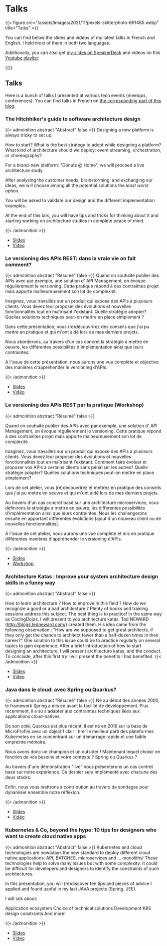 # Talks


{{< figure src="/assets/images/2021/11/pexels-skitterphoto-691485.webp" title="Talks" >}}

You can find below the slides and videos of my latest talks in French and English.
I held most of them in both two languages.

Additionally, you can also get [my slides on SpeakerDeck](https://speakerdeck.com/alexandretouret) and videos on this [Youtube playlist](https://www.youtube.com/watch?v=DKfR5AVD_AM&list=PL_s9loQqLrqrKakCB6LbOoxn2PrwCntQt):

{{<youtubepl id="PL_s9loQqLrqrKakCB6LbOoxn2PrwCntQt">}}

## Talks

Here is a bunch of talks I presented at various tech events (meetups, conferences).
You can find talks in French on [the corresponding part of this blog](/talks).

### The Hitchhiker's guide to software architecture design

{{< admonition abstract "Abstract" false >}}
Designing a new platform is always tricky to set up.

How to start? What is the best strategy to adopt while designing a platform? What kind of architecture should we deploy: event streaming, orchestration, or choreography?

For a brand-new platform: "Donuts @ Home", we will proceed a live architecture study.

After analysing the customer needs, brainstorming, and exchanging our ideas, we will choose among all the potential solutions the *least worst* option.

You will be asked to validate our design and the different implementation examples.

At the end of this talk, you will have tips and tricks for thinking about it and starting working on architecture studies in complete peace of mind.

{{< /admonition >}}

* [Slides](https://speakerdeck.com/alexandretouret/vdb23-the-hitchhikers-guide-to-software-architecture-design)
* [Video](https://youtu.be/vxwqD3KwdEY?si=n7L4p0USvdADFuct)


### Le versioning des APIs REST: dans la vraie vie on fait comment?

{{< admonition abstract "Résumé" false >}}
Quand on souhaite publier des APIs avec par exemple, une solution d' API Management, on évoque régulièrement le versioning. Cette pratique répond à des contraintes projet mais apporte malheureusement son lot de complexité.

Imaginez, vous travaillez sur un produit qui expose des APIs à plusieurs clients. Vous devez leur proposer des évolutions et nouvelles fonctionnalités tout en maîtrisant l'existant.
Quelle stratégie adopter? Quelles solutions techniques peut-on mettre en place simplement ?

Dans cette présentation, vous (re)découvrirez des conseils que j'ai pu mettre en pratique et qui m'ont aidé lors de mes derniers projets.

Nous aborderons, au travers d'un cas concret la stratégie à mettre en oeuvre, les différentes possibilités d'implémentation ainsi que leurs contraintes.

A l’issue de cette présentation, nous aurons une vue complète et objective des manières d'appréhender le versioning d'APIs.

{{< /admonition >}}

* [Slides](https://speakerdeck.com/alexandretouret/dfl23-le-versioning-des-apis-rest-dans-la-vraie-vie-on-fait-comment)
* [Vidéo](https://www.youtube.com/watch?v=m8DbVbMDe2w)

### Le versioning des APIs REST par la pratique (Workshop)

{{< admonition abstract "Résumé" false >}}

Quand on souhaite publier des APIs avec par exemple, une solution d' API Management, on évoque régulièrement le versioning. Cette pratique répond à des contraintes projet mais apporte malheureusement son lot de complexité.

Imaginez, vous travaillez sur un produit qui expose des APIs à plusieurs clients. Vous devez leur proposer des évolutions et nouvelles fonctionnalités tout en maîtrisant l'existant.
Comment faire évoluer et proposer vos APIs à certains clients sans pénaliser les autres? Quelle stratégie adopter? Quelles solutions techniques peut-on mettre en place simplement?

Lors de cet atelier, vous (re)découvrirez et mettrez en pratique des conseils que j'ai pu mettre en oeuvre et qui m'ont aidé lors de mes derniers projets.

Au travers d'un cas concret basé sur une architecture microservices, nous définirons la stratégie à mettre en œuvre, les différentes possibilités d'implémentation ainsi que leurs contraintes.
Nous les challengerons ensuite en apportant différentes évolutions (ajout d'un nouveau client ou de nouvelles fonctionnalités).

A l’issue de cet atelier, nous aurons une vue complète et mis en pratique différentes manières d'appréhender le versioning d'APIs.

{{< /admonition >}}

* [Slides](https://speakerdeck.com/alexandretouret/le-versioning-des-apis-rest-par-la-pratique)
* [Workshop](https://github.com/alexandre-touret/rest-apis-versionning-workshop)


### Architecture Katas : Improve your system architecture design skills in a funny way
{{< admonition abstract "Abstract" false >}}

How to learn architecture ? How to improve in this field ? How do we recognize a good or a bad architecture ?
Plenty of books and training sessions address this subject. The best thing is to practice!
In the same way as CodingDojos, I will present to you architecture katas. 
Ted NEWARD (http://blogs.tedneward.com/) created them. His idea came from the following observation :
"How are we supposed to get great architects, if they only get the chance to architect fewer than a half-dozen times in their career?"
One solution to this issue could be to practice regularly on several topics to gain experience.
After a brief introduction of how to start designing an architecture, I will present architecture katas, and the conduct.
To conclude, after this first try I will present the benefits I had benefited.
{{< /admonition >}}

* [Slides](https://speakerdeck.com/alexandretouret/architecture-katas-improve-your-system-architecture-design-skills-in-a-fun-way)
* [Video](https://youtu.be/xLhb3mvweDI)

### Java dans le cloud: avec Spring ou Quarkus?

{{< admonition abstract "Résumé" false >}}
Né au début des années 2000, le framework Spring a mis en avant la facilité de développement. Plus récemment, il a su s'adapter aux contraintes techniques liées aux applications cloud-natives.

De son coté, Quarkus est plus récent, il est né en 2019 sur la base de MicroProfile avec un objectif clair : tirer le meilleur parti des plateformes Kubernetes en se concentrant sur un démarrage rapide et une faible empreinte mémoire.

Nous avons donc un champion et un outsider !
Maintenant lequel choisir en fonction de vos besoins et votre contexte ? Spring ou Quarkus ?

Au travers d'une démonstration "live" nous présenterons un cas contret basé sur notre expérience.
Ce dernier sera implémenté avec chacune des deux stacks.

Enfin, nous vous mettrons à contribution au travers de sondages pour dynamiser ensemble notre réflexion.

{{< /admonition >}}

* [Slides](https://speakerdeck.com/alexandretouret/cloud-nord-22-java-dans-le-cloud-avec-spring-ou-quarkus)
* [Vidéo](https://www.youtube.com/watch?v=bfWnMi0Ni4o&list=PL_s9loQqLrqrKakCB6LbOoxn2PrwCntQt&index=10)


### Kubernetes & Co, beyond the hype: 10 tips for designers who want to create cloud native apps

{{< admonition abstract "Abstract" false >}}
Kubernetes and cloud technologies are nowadays the new standard to deploy different cloud native applications: API, BATCHES, microservices and ... monoliths!
These technologies help to solve many issues but with some complexity.
It could be difficult for developers and designers to identify the constraints of such architectures.

In this presentation, you will (re)discover ten tips and pieces of advice I applied and found useful in my last JAVA projects (Spring, JEE).

I will talk about:

Application ecosystem
Choice of technical solutions
Development
K8S design constraints
And more!

{{< /admonition >}}

* [Slides](https://speakerdeck.com/alexandretouret/devoxx-uk-2021-kubernetes-and-co-beyond-the-hype-10-tips-for-designers-who-want-to-create-cloud-native-apps-88ed1954-a757-48ca-adb8-ab7043dc102b)
* [Video](https://youtu.be/SPiOLxFf5Os)

